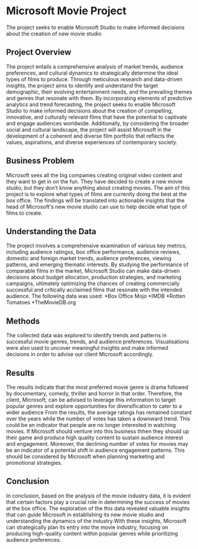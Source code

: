 # **Microsoft Movie Project**
 The project seeks to enable Microsoft Studio to make informed decisions about the creation of new movie studio
 
## **Project Overview**
The project entails a comprehensive analysis of market trends, audience preferences, and cultural dynamics to strategically determine the ideal types of films to produce. Through meticulous research and data-driven insights, the project aims to identify and understand the target demographic, their evolving entertainment needs, and the prevailing themes and genres that resonate with them. By incorporating elements of predictive analytics and trend forecasting, the project seeks to enable Microsoft Studio to make informed decisions about the creation of compelling, innovative, and culturally relevant films that have the potential to captivate and engage audiences worldwide. Additionally, by considering the broader social and cultural landscape, the project will assist Microsoft in the development of a coherent and diverse film portfolio that reflects the values, aspirations, and diverse experiences of contemporary society.

## **Business Problem**
Microsoft sees all the big companies creating original video content and they want to get in on the fun. They have decided to create a new movie studio, but they don’t know anything about creating movies. The aim of this project is to explore what types of films are currently doing the best at the box office. The findings will be translated into actionable insights that the head of Microsoft's new movie studio can use to help decide what type of films to create.

## **Understanding the Data**
The project involves a comprehensive examination of various key metrics, including audience ratingss, box office performance, audience reviews, domestic and foreign market trends, audience preferences, viewing patterns, and emerging thematic interests. By studying the performance of comparable films in the market, Microsoft Studio can make data-driven decisions about budget allocation, production strategies, and marketing campaigns, ultimately optimizing the chances of creating commercially successful and critically acclaimed films that resonate with the intended audience. The following data was used:
 *Box Office Mojo
 *IMDB
 *Rotten Tomatoes
 *TheMovieDB.org

 ## **Methods**
The collected data was explored to identify trends and patterns in successful movie genres, trends, and audience preferences. Visualisations were also used to uncover meaningful insights and make informed decisions in order to advise our client Microsoft accordingly.

## **Results**
The results indicate that the most preferred movie genre is drama followed by documentary, comedy, thriller and horror in that order. Therefore, the client, Microsoft, can be advised to leverage this information to target popular genres and explore opportunities for diversification to cater to a wider audience
From the results, the average ratings has remained constant over the years while the number of votes has taken a downward trend. This could be an indicator that people are no longer interested in watching movies. If Microsoft should venture into this business thhen they should up their game and produce high quality content to sustain audience interest and engagement. Moreover, the declining number of votes for movies may be an indicator of a potential shift in audience engagement patterns. This should be considered by Microsoft when planning marketing and promotional strategies.

## **Conclusion**
In conclusion, based on the analysis of the movie industry data, it is evident that certain factors play a crucial role in determining the success of movies at the box office. The exploration of the this data revealed valuable insights that can guide Microsoft in establishing its new movie studio and understanding the dynamics of the industry.With these insights, Microsoft can strategically plan its entry into the movie industry, focusing on producing high-quality content within popular genres while prioritizing audience preferences. 
